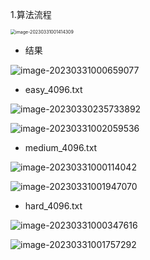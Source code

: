 1.算法流程

<img src="C:/Users/consonnm/Desktop/CMU%E4%BD%9C%E4%B8%9A/Assignment-3/image/image-20230331001414309.png" alt="image-20230331001414309" style="zoom:50%;" />

+ 结果

![image-20230331000659077](C:/Users/consonnm/Desktop/CMU%E4%BD%9C%E4%B8%9A/Assignment-3/image/image-20230331000659077.png)

+ easy_4096.txt

![image-20230330235733892](C:/Users/consonnm/Desktop/CMU%E4%BD%9C%E4%B8%9A/Assignment-3/image/image-20230330235733892.png)

![image-20230331002059536](C:/Users/consonnm/Desktop/CMU%E4%BD%9C%E4%B8%9A/Assignment-3/image/image-20230331002059536.png)

+ medium_4096.txt

![image-20230331000114042](C:/Users/consonnm/Desktop/CMU%E4%BD%9C%E4%B8%9A/Assignment-3/image/image-20230331000114042.png)

![image-20230331001947070](C:/Users/consonnm/Desktop/CMU%E4%BD%9C%E4%B8%9A/Assignment-3/image/image-20230331001947070.png)

+ hard_4096.txt

![image-20230331000347616](C:/Users/consonnm/Desktop/CMU%E4%BD%9C%E4%B8%9A/Assignment-3/image/image-20230331000347616.png)

![image-20230331001757292](C:/Users/consonnm/Desktop/CMU%E4%BD%9C%E4%B8%9A/Assignment-3/image/image-20230331001757292.png)